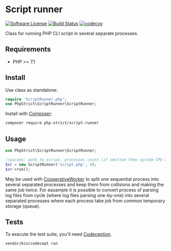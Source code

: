 # Script runner

[![Software License][ico-license]](LICENSE.txt)
[![Build Status][ico-travis]][link-travis]
[![codecov][ico-codecov]][link-codecov]

Class for running PHP CLI script in several separate processes.

## Requirements

*   PHP >= 7.1

## Install

Use class as standalone:

```php
require 'ScriptRunner.php';
use PhpStrict\ScriptRunner\ScriptRunner;
```

Install with [Composer](http://getcomposer.org):
    
```bash
composer require php-strict/script-runner
```

## Usage

```php
use PhpStrict\ScriptRunner\ScriptRunner;

//params: path_to_script, processes count (if omitted then system CPU cores count will be used)
$sr = new ScriptRunner('script.php', 4);
$sr->run();
```

May be used with [CooperativeWorker](https://github.com/php-strict/cooperative-worker)
to split one sequential process into several separated processes and keep them from collisions 
and making the same job twice.
For eaxample it is possible to convert process of parsing log files from cycle (where log files parsing one-by-one)
into several separated processes where each process take job from common temporary storage (queue).

## Tests

To execute the test suite, you'll need [Codeception](https://codeception.com/).

```bash
vendor/bin/codecept run
```

[ico-license]: https://img.shields.io/badge/license-GPL-brightgreen.svg?style=flat-square
[ico-travis]: https://img.shields.io/travis/php-strict/script-runner/master.svg?style=flat-square
[link-travis]: https://travis-ci.org/php-strict/script-runner
[ico-codecov]: https://codecov.io/gh/php-strict/script-runner/branch/master/graph/badge.svg
[link-codecov]: https://codecov.io/gh/php-strict/script-runner
